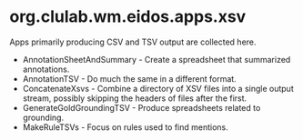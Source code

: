 # org.clulab.wm.eidos.apps.xsv

Apps primarily producing CSV and TSV output are collected here.

* AnnotationSheetAndSummary - Create a spreadsheet that summarized annotations.
* AnnotationTSV - Do much the same in a different format.
* ConcatenateXsvs - Combine a directory of XSV files into a single output stream, possibly skipping the headers of files after the first.
* GenerateGoldGroundingTSV - Produce spreadsheets related to grounding.
* MakeRuleTSVs - Focus on rules used to find mentions.
